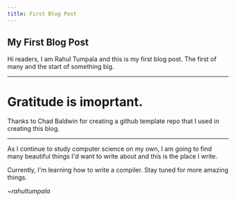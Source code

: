 ```yaml
---
title: First Blog Post
---
```


## My First Blog Post

Hi readers, I am Rahul Tumpala and this is my first blog post. The first of many and the start of something big.

---

# Gratitude is imoprtant.

Thanks to Chad Baldwin for creating a github template repo that I used in creating this blog.

---

As I continue to study computer science on my own, I am going to find many beautiful things I'd want to write about and this is the place I write.

Currently, I'm learning how to write a compiler. Stay tuned for more amazing things.


_~rahultumpala_